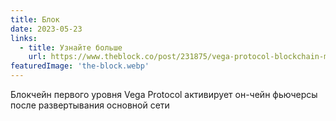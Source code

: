 ```yaml
---
title: Блок
date: 2023-05-23
links:
  - title: Узнайте больше
    url: https://www.theblock.co/post/231875/vega-protocol-blockchain-markets
featuredImage: 'the-block.webp'
---
```


Блокчейн первого уровня Vega Protocol активирует он-чейн фьючерсы после развертывания основной сети
